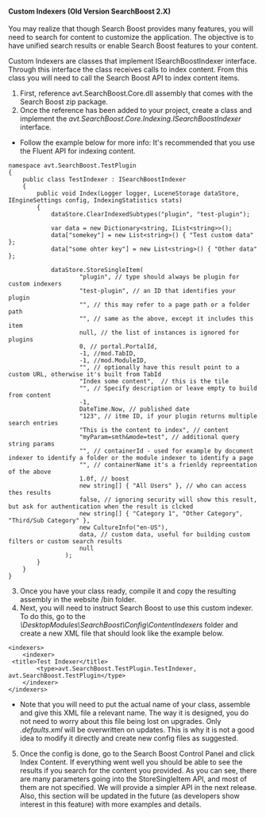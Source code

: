 #### Custom Indexers (Old Version SearchBoost 2.X)

You may realize that though Search Boost provides many features, you will need to search for content to customize the application. The objective is to have unified search results or enable Search Boost features to your content.

Custom Indexers are classes that implement ISearchBoostIndexer interface. Through this interface the class receives calls to index content. From this class you will need to call the Search Boost API to index content items.

1. First, reference avt.SearchBoost.Core.dll assembly that comes with the Search Boost zip package.
2. Once the reference has been added to your project, create a class and implement the *avt.SearchBoost.Core.Indexing.ISearchBoostIndexer* interface.

  * Follow the example below for more info:
It's recommended that you use the Fluent API for indexing content.

``` 
namespace avt.SearchBoost.TestPlugin
{
    public class TestIndexer : ISearchBoostIndexer
    {
        public void Index(Logger logger, LuceneStorage dataStore, IEngineSettings config, IndexingStatistics stats)
        {
            dataStore.ClearIndexedSubtypes("plugin", "test-plugin");

            var data = new Dictionary<string, IList<string>>();
            data["somekey"] = new List<string>() { "Test custom data" };
            data["some ohter key"] = new List<string>() { "Other data" };

            dataStore.StoreSingleItem(
                    "plugin", // type should always be plugin for custom indexers
                    "test-plugin", // an ID that identifies your plugin
                    "", // this may refer to a page path or a folder path
                    "", // same as the above, except it includes this item
                    null, // the list of instances is ignored for plugins
                    0, // portal.PortalId, 
                    -1, //mod.TabID,
                    -1, //mod.ModuleID,
                    "", // optionally have this result point to a custom URL, otherwise it's built from TabId
                    "Index some content",  // this is the tile
                    "", // Specify description or leave empty to build from content
                    -1,
                    DateTime.Now, // published date
                    "123", // itme ID, if your plugin returns multiple search entries
                    "This is the content to index", // content
                    "myParam=smth&mode=test", // additional query string params
                    "", // containerId - used for example by document indexer to identify a folder or the module indexer to identify a page
                    "", // containerName it's a frienldy repreentation of the above
                    1.0f, // boost
                    new string[] { "All Users" }, // who can access thes results
                    false, // ignoring security will show this result, but ask for authentication when the result is clcked
                    new string[] { "Category 1", "Other Category", "Third/Sub Category" },
                    new CultureInfo("en-US"),
                    data, // custom data, useful for building custom filters or custom search results
                    null
                );
        }
    }
}
```

3. Once you have your class ready, compile it and copy the resulting assembly in the website /bin folder.
4. Next, you will need to instruct Search Boost to use this custom indexer. 
To do this, go to the *\DesktopModules\SearchBoost\Config\ContentIndexers* folder and create a new XML file that should look like the example below.

```
<indexers>
    <indexer>
 <title>Test Indexer</title>
        <type>avt.SearchBoost.TestPlugin.TestIndexer, avt.SearchBoost.TestPlugin</type>
    </indexer>
</indexers> 
```

  * Note that you will need to put the actual name of your class, assemble and give this XML file a relevant name. The way it is designed, you do not need to worry about this file being lost on upgrades. Only *.defaults.xml* will be overwritten on updates. This is why it is not a good idea to modify it directly and create new config files as suggested.

5. Once the config is done, go to the Search Boost Control Panel and click Index Content. If everything went well you should be able to see the results if you search for the content you provided.
As you can see, there are many parameters going into the StoreSingleItem API, and most of them are not specified. We will provide a simpler API in the next release. Also, this section will be updated in the future (as developers show interest in this feature) with more examples and details.

